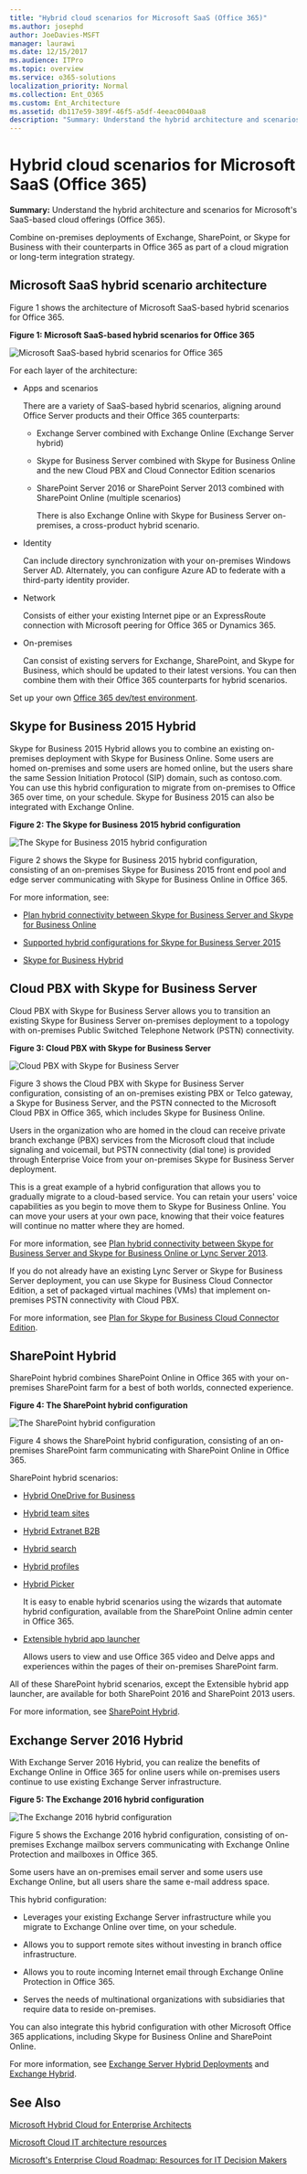 ```yaml
---
title: "Hybrid cloud scenarios for Microsoft SaaS (Office 365)"
ms.author: josephd
author: JoeDavies-MSFT
manager: laurawi
ms.date: 12/15/2017
ms.audience: ITPro
ms.topic: overview
ms.service: o365-solutions
localization_priority: Normal
ms.collection: Ent_O365
ms.custom: Ent_Architecture
ms.assetid: db117e59-389f-46f5-a5df-4eeac0040aa8
description: "Summary: Understand the hybrid architecture and scenarios for Microsoft's SaaS-based cloud offerings (Office 365)."
---
```


# Hybrid cloud scenarios for Microsoft SaaS (Office 365)

 **Summary:** Understand the hybrid architecture and scenarios for Microsoft's SaaS-based cloud offerings (Office 365).
  
Combine on-premises deployments of Exchange, SharePoint, or Skype for Business with their counterparts in Office 365 as part of a cloud migration or long-term integration strategy.
  
## Microsoft SaaS hybrid scenario architecture

Figure 1 shows the architecture of Microsoft SaaS-based hybrid scenarios for Office 365.
  
**Figure 1: Microsoft SaaS-based hybrid scenarios for Office 365**

![Microsoft SaaS-based hybrid scenarios for Office 365](media/Hybrid-Poster/Hybrid-Cloud-Stack-SaaS.png)
  
For each layer of the architecture:
  
- Apps and scenarios
    
    There are a variety of SaaS-based hybrid scenarios, aligning around Office Server products and their Office 365 counterparts:
    
  - Exchange Server combined with Exchange Online (Exchange Server hybrid)
    
  - Skype for Business Server combined with Skype for Business Online and the new Cloud PBX and Cloud Connector Edition scenarios
    
  - SharePoint Server 2016 or SharePoint Server 2013 combined with SharePoint Online (multiple scenarios)
    
    There is also Exchange Online with Skype for Business Server on-premises, a cross-product hybrid scenario.
    
- Identity
    
    Can include directory synchronization with your on-premises Windows Server AD. Alternately, you can configure Azure AD to federate with a third-party identity provider.
    
- Network
    
    Consists of either your existing Internet pipe or an ExpressRoute connection with Microsoft peering for Office 365 or Dynamics 365.
    
- On-premises
    
    Can consist of existing servers for Exchange, SharePoint, and Skype for Business, which should be updated to their latest versions. You can then combine them with their Office 365 counterparts for hybrid scenarios.
    
Set up your own [Office 365 dev/test environment](office-365-dev-test-environment.md).
  
## Skype for Business 2015 Hybrid

Skype for Business 2015 Hybrid allows you to combine an existing on-premises deployment with Skype for Business Online. Some users are homed on-premises and some users are homed online, but the users share the same Session Initiation Protocol (SIP) domain, such as contoso.com. You can use this hybrid configuration to migrate from on-premises to Office 365 over time, on your schedule. Skype for Business 2015 can also be integrated with Exchange Online.
  
**Figure 2: The Skype for Business 2015 hybrid configuration**

![The Skype for Business 2015 hybrid configuration](media/Hybrid-Poster/Hybrid-Cloud-Stack-SaaS-SfB.png)
  
Figure 2 shows the Skype for Business 2015 hybrid configuration, consisting of an on-premises Skype for Business 2015 front end pool and edge server communicating with Skype for Business Online in Office 365.
  
For more information, see:
  
- [Plan hybrid connectivity between Skype for Business Server and Skype for Business Online](https://technet.microsoft.com/library/jj205403.aspx)
    
- [Supported hybrid configurations for Skype for Business Server 2015](https://technet.microsoft.com/library/jj945633.aspx)
    
- [Skype for Business Hybrid](http://hybrid.office.com/skype-for-business/)
    
## Cloud PBX with Skype for Business Server

Cloud PBX with Skype for Business Server allows you to transition an existing Skype for Business Server on-premises deployment to a topology with on-premises Public Switched Telephone Network (PSTN) connectivity. 
  
**Figure 3: Cloud PBX with Skype for Business Server**

![Cloud PBX with Skype for Business Server](media/Hybrid-Poster/Hybrid-Cloud-Stack-SaaS-SfB-CloudPBX.png)
  
Figure 3 shows the Cloud PBX with Skype for Business Server configuration, consisting of an on-premises existing PBX or Telco gateway, a Skype for Business Server, and the PSTN connected to the Microsoft Cloud PBX in Office 365, which includes Skype for Business Online.
  
Users in the organization who are homed in the cloud can receive private branch exchange (PBX) services from the Microsoft cloud that include signaling and voicemail, but PSTN connectivity (dial tone) is provided through Enterprise Voice from your on-premises Skype for Business Server deployment.
  
This is a great example of a hybrid configuration that allows you to gradually migrate to a cloud-based service. You can retain your users' voice capabilities as you begin to move them to Skype for Business Online. You can move your users at your own pace, knowing that their voice features will continue no matter where they are homed. 
  
For more information, see [Plan hybrid connectivity between Skype for Business Server and Skype for Business Online or Lync Server 2013](https://technet.microsoft.com/library/jj205403.aspx).
  
If you do not already have an existing Lync Server or Skype for Business Server deployment, you can use Skype for Business Cloud Connector Edition, a set of packaged virtual machines (VMs) that implement on-premises PSTN connectivity with Cloud PBX.
  
For more information, see [Plan for Skype for Business Cloud Connector Edition](https://technet.microsoft.com/library/mt605227.aspx).
  
## SharePoint Hybrid

SharePoint hybrid combines SharePoint Online in Office 365 with your on-premises SharePoint farm for a best of both worlds, connected experience.
  
**Figure 4: The SharePoint hybrid configuration**

![The SharePoint hybrid configuration](media/Hybrid-Poster/Hybrid-Cloud-Stack-SaaS-SP.png)
  
Figure 4 shows the SharePoint hybrid configuration, consisting of an on-premises SharePoint farm communicating with SharePoint Online in Office 365.
  
SharePoint hybrid scenarios:
  
- [Hybrid OneDrive for Business](https://technet.microsoft.com/library/mt147425%28v=office.16%29.aspx)
    
- [Hybrid team sites](https://technet.microsoft.com/library/mt346110%28v=office.16%29.aspx)
    
- [Hybrid Extranet B2B](https://support.office.com/article/SharePoint-Business-to-Business-Collaboration-Extranet-for-Partners-with-Office-365-7b087413-165a-4e94-8871-4393e0b9c037)
    
- [Hybrid search](https://technet.microsoft.com/library/dn720906%28v=office.16%29.aspx)
    
- [Hybrid profiles](https://support.office.com/article/Plan-hybrid-profiles-96d1eaf0-94eb-40c5-ab76-c82907777db4)
    
- [Hybrid Picker](https://support.office.com/article/Hybrid-picker-in-the-SharePoint-Online-admin-center-efce8417-c9bc-4a2c-ac9d-cce6c4e84a9c)
    
    It is easy to enable hybrid scenarios using the wizards that automate hybrid configuration, available from the SharePoint Online admin center in Office 365.
    
- [Extensible hybrid app launcher](https://support.office.com/article/The-extensible-hybrid-app-launcher-617a7cb5-53da-4128-961a-64a840c0ab91)
    
    Allows users to view and use Office 365 video and Delve apps and experiences within the pages of their on-premises SharePoint farm.
    
All of these SharePoint hybrid scenarios, except the Extensible hybrid app launcher, are available for both SharePoint 2016 and SharePoint 2013 users.
  
For more information, see [SharePoint Hybrid](http://hybrid.office.com/sharepoint/).
  
## Exchange Server 2016 Hybrid

With Exchange Server 2016 Hybrid, you can realize the benefits of Exchange Online in Office 365 for online users while on-premises users continue to use existing Exchange Server infrastructure. 
  
**Figure 5: The Exchange 2016 hybrid configuration**

![The Exchange 2016 hybrid configuration](media/Hybrid-Poster/Hybrid-Cloud-Stack-SaaS-EX.png)
  
Figure 5 shows the Exchange 2016 hybrid configuration, consisting of on-premises Exchange mailbox servers communicating with Exchange Online Protection and mailboxes in Office 365.
  
Some users have an on-premises email server and some users use Exchange Online, but all users share the same e-mail address space. 
  
This hybrid configuration:
  
- Leverages your existing Exchange Server infrastructure while you migrate to Exchange Online over time, on your schedule.
    
- Allows you to support remote sites without investing in branch office infrastructure.
    
- Allows you to route incoming Internet email through Exchange Online Protection in Office 365.
    
- Serves the needs of multinational organizations with subsidiaries that require data to reside on-premises.
    
You can also integrate this hybrid configuration with other Microsoft Office 365 applications, including Skype for Business Online and SharePoint Online.
  
For more information, see [Exchange Server Hybrid Deployments](https://technet.microsoft.com/library/jj200581%28v=exchg.150%29.aspx) and [Exchange Hybrid](http://hybrid.office.com/exchange/).
  
## See Also

[Microsoft Hybrid Cloud for Enterprise Architects](microsoft-hybrid-cloud-for-enterprise-architects.md)
  
[Microsoft Cloud IT architecture resources](microsoft-cloud-it-architecture-resources.md)

[Microsoft's Enterprise Cloud Roadmap: Resources for IT Decision Makers](https://sway.com/FJ2xsyWtkJc2taRD)




